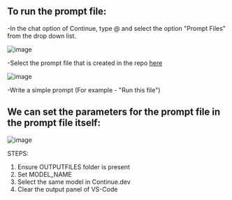 ## To run the prompt file:

-In the chat option of Continue, type @ and select the option "Prompt Files" from the drop down list.

![image](https://github.com/user-attachments/assets/f4faf4b5-8427-4bd9-849a-2ed08a73880a)

-Select the prompt file that is created in the repo [here](https://github.com/IBM-OSS-Support/Continue.dev-Granite-manual-test-cases/blob/main/.continue/prompts/test_cases.prompt)

![image](https://github.com/user-attachments/assets/c160d913-cc93-4ace-b736-ff2a9e570fbd)

-Write a simple prompt (For example - "Run this file") 

## We can set the parameters for the prompt file in the prompt file itself:

![image](https://github.com/user-attachments/assets/47eef664-6b6f-456a-86b9-a7199a0a9107)


STEPS:
1. Ensure OUTPUTFILES folder is present
1. Set MODEL_NAME
2. Select the same model in Continue.dev
3. Clear the output panel of VS-Code